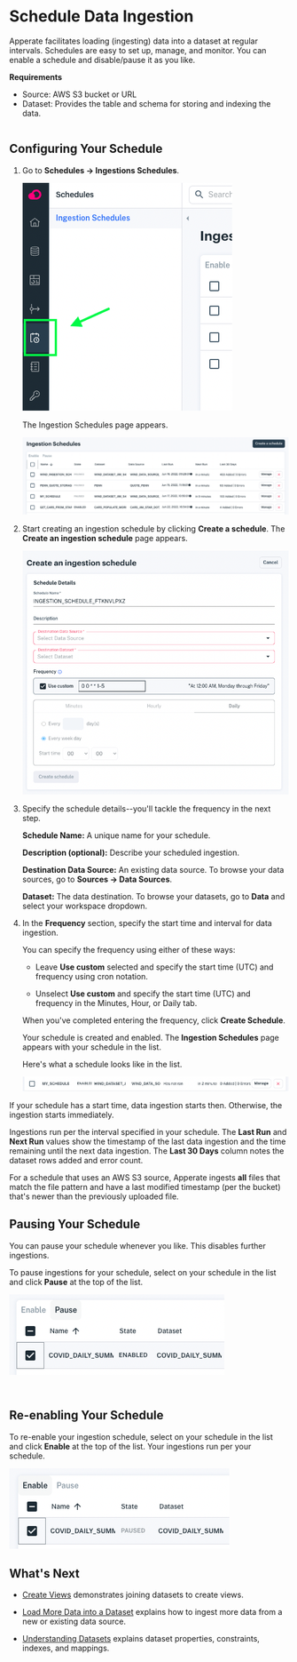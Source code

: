# Schedule Data Ingestion

Apperate facilitates loading (ingesting) data into a dataset at regular intervals. Schedules are easy to set up, manage, and monitor. You can enable a schedule and disable/pause it as you like.

**Requirements**

- Source: AWS S3 bucket or URL
- Dataset: Provides the table and schema for storing and indexing the data.

``` {tip} You can create a data source automatically as your create a dataset. After you create the dataset, you can verify the data source on the Data Sources page by sorting the data sources on the **Last updated** column.
```

## Configuring Your Schedule

1. Go to **Schedules &rarr; Ingestions Schedules**.

    ![](./scheduling-data-ingestion/schedules-in-nav.png)

    The Ingestion Schedules page appears.

    ![](./scheduling-data-ingestion/ingestion-schedules.png)

1. Start creating an ingestion schedule by clicking **Create a schedule**. The **Create an ingestion schedule** page appears.

    ![](./scheduling-data-ingestion/create-schedule.png)

1. Specify the schedule details--you'll tackle the frequency in the next step.

    **Schedule Name:** A unique name for your schedule.

    **Description (optional):** Describe your scheduled ingestion.

    **Destination Data Source:** An existing data source. To browse your data sources, go to **Sources &rarr; Data Sources**.

    **Dataset:** The data destination. To browse your datasets, go to **Data** and select your workspace dropdown.

1. In the **Frequency** section, specify the start time and interval for data ingestion.

    You can specify the frequency using either of these ways:

    - Leave **Use custom** selected and specify the start time (UTC) and frequency using cron notation. 
    
    - Unselect **Use custom** and specify the start time (UTC) and frequency in the Minutes, Hour, or Daily tab.

    When you've completed entering the frequency, click **Create Schedule**.
    
    Your schedule is created and enabled. The **Ingestion Schedules** page appears with your schedule in the list.
    
    Here's what a schedule looks like in the list.

    ![](./scheduling-data-ingestion/my-schedule-has-not-run.png)

If your schedule has a start time, data ingestion starts then. Otherwise, the ingestion starts immediately.

Ingestions run per the interval specified in your schedule. The **Last Run** and **Next Run** values show the timestamp of the last data ingestion and the time remaining until the next data ingestion. The **Last 30 Days** column notes the dataset rows added and error count.

For a schedule that uses an AWS S3 source, Apperate ingests **all** files that match the file pattern and have a last modified timestamp (per the bucket) that's newer than the previously uploaded file.

## Pausing Your Schedule

You can pause your schedule whenever you like. This disables further ingestions.

To pause ingestions for your schedule, select on your schedule in the list and click **Pause** at the top of the list.

![](./scheduling-data-ingestion/pause-schedule.png)

``` {important} Pausing a schedule DOES NOT stop any current ingestion, it only disables upcoming ingestions.
```

``` {important} The **Ingestion Schedules** page continues to show the time until the next data ingestion for each schedule. This gives you context for enabling the schedules with regards to their upcoming ingestions.
```

## Re-enabling Your Schedule

To re-enable your ingestion schedule, select on your schedule in the list and click **Enable** at the top of the list. Your ingestions run per your schedule.

![](./scheduling-data-ingestion/enable-schedule.png)

## What's Next

- [Create Views](../managing-your-data/create-a-view.md) demonstrates joining datasets to create views.

- [Load More Data into a Dataset](./load-more-data-into-a-dataset.md) explains how to ingest more data from a new or existing data source.

- [Understanding Datasets](../managing-your-data/understanding-datasets.md) explains dataset properties, constraints, indexes, and mappings.